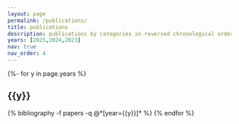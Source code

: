 ```yaml
---
layout: page
permalink: /publications/
title: publications
description: publications by categories in reversed chronological order.
years: [2025,2024,2023]
nav: true
nav_order: 4
---
```

<!-- _pages/publications.md -->
<div class="publications">

{%- for y in page.years %}
  <h2 class="year">{{y}}</h2>
  {% bibliography -f papers -q @*[year={{y}}]* %}
{% endfor %}

</div>
